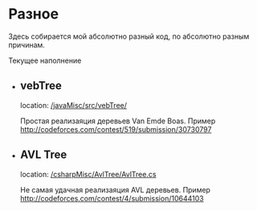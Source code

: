 # Разное
Здесь собирается мой абсолютно разный код, по абсолютно разным причинам.

Текущее наполнение

* ## vebTree
  location: [/javaMisc/src/vebTree/](/javaMisc/src/vebTree/)
  
  Простая реализаяция деревьев Van Emde Boas.  Пример http://codeforces.com/contest/519/submission/30730797

* ## AVL Tree
  location: [/csharpMisc/AvlTree/AvlTree.cs](/csharpMisc/AvlTree/AvlTree.cs)
  
  Не самая удачная реализаяция AVL деревьев. Пример http://codeforces.com/contest/4/submission/10644103
